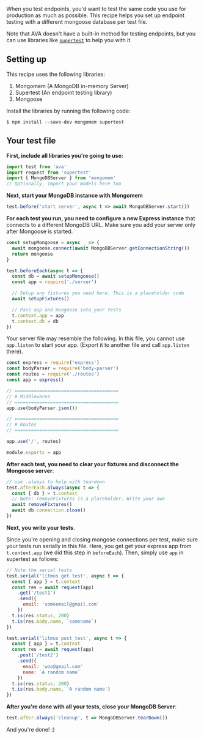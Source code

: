 When you test endpoints, you'd want to test the same code you use for production as much as possible. This recipe helps you set up endpoint testing with a different mongoose database per test file.

Note that AVA doesn't have a built-in method for testing endpoints, but you can use libraries like [`supertest`](https://github.com/visionmedia/supertest) to help you with it.

## Setting up

This recipe uses the following libraries:

1. Mongomem (A MongoDB in-memory Server)
2. Supertest (An endpoint testing library)
3. Mongoose

Install the libraries by running the following code:

```console
$ npm install --save-dev mongomem supertest
```

## Your test file

**First, include all libraries you're going to use:**

```js
import test from 'ava'
import request from 'supertest'
import { MongoDBServer } from 'mongomem'
// Optionally, import your models here too
```

**Next, start your MongoDB instance with Mongomem**

```js
test.before('start server', async t => await MongoDBServer.start())
```

**For each test you run, you need to configure a new Express instance** that connects to a different MongoDB URL. Make sure you add your server only after Mongoose is started.

```js
const setupMongoose = async _ => {
  await mongoose.connect(await MongoDBServer.getConnectionString())
  return mongoose
}

test.beforeEach(async t => {
  const db = await setupMongoose()
  const app = require('./server')

  // Setup any fixtures you need here. This is a placeholder code
  await setupFixtures()

  // Pass app and mongoose into your tests
  t.context.app = app
  t.context.db = db
})
```

Your server file may resemble the following. In this file, you cannot use `app.listen` to start your app. (Export it to another file and call `app.listen` there).

```js
const express = require('express')
const bodyParser = require('body-parser')
const routes = require('./routes')
const app = express()

// ======================================
// # Middlewares
// ======================================
app.use(bodyParser.json())

// ======================================
// # Routes
// ======================================

app.use('/', routes)

module.exports = app
```

**After each test, you need to clear your fixtures and disconnect the Mongoose server**:

```js
// use .always to help with teardown
test.afterEach.always(async t => {
  const { db } = t.context
  // Note: removeFixtures is a placeholder. Write your own
  await removeFixtures()
  await db.connection.close()
})
```

**Next, you write your tests**.

Since you're opening and closing mongose connections per test, make sure your tests run serially in this file. Here, you get get your express app from `t.context.app` (we did this step in `beforeEach`). Then, simply use `app` in supertest as follows:

```js
// Note the serial tests
test.serial('litmus get test', async t => {
  const { app } = t.context
  const res = await request(app)
    .get('/test1')
    .send({
      email: 'someemail@gmail.com'
    })
  t.is(res.status, 200)
  t.is(res.body.name, `somename`)
})

test.serial('litmus post test', async t => {
  const { app } = t.context
  const res = await request(app)
    .post('/test2')
    .send({
      email: 'woo@gmail.com'
      name: `A random name`
    })
  t.is(res.status, 200)
  t.is(res.body.name, 'A random name')
})
```

**After you're done with all your tests, close your MongoDB Server**:

```js
test.after.always('cleanup', t => MongoDBServer.tearDown())
```

And you're done! :)
